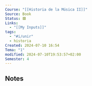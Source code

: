 ```yaml
---
Course: "[[Historia de la Música II]]"
Source: Book
Status: 🟥
Links:
  - "[[My Inputs]]"
tags:
  - "#i/unir"
  - historia
Created: 2024-07-10 16:54
Tema: "1"
modified: 2024-07-10T19:53:57+02:00
Semester: 4
---
```


## Notes


